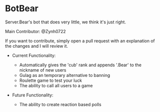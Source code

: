 # BotBear
Server.Bear's bot that does very little, we think it's just right.

Main Contributor: @Zynh0722

If you want to contribute, simply open a pull request with an explanation of the changes and I will review it. 

* Current Functionality:
  * Automatically gives the 'cub' rank and appends '.Bear' to the nickname of new users
  * Gulag as an temporary alternative to banning
  * Roulette game to test your luck
  * The ability to call all users to a game

* Future Functionality:
  * The ability to create reaction based polls
